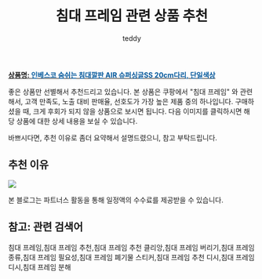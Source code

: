 ﻿---
layout: post
title:  "침대 프레임 관련 상품 추천"
author: teddy
categories: [ 가구/인테리어 ]
tags: [침대 프레임,침대 프레임 추천,침대 프레임 추천 클리앙,침대 프레임 버리기,침대 프레임 종류,침대 프레임 필요성,침대 프레임 폐기물 스티커,침대 프레임 추천 디시,침대 프레임 디시,침대 프레임 분해]
image: https://ads-partners.coupang.com/image1/39Dbfzit_t3BlEU-32A5ob7R8PYJfHVRtJRo5mOCqtoYLhjg2zEtveJjvL1sqF6qTyoU02RpNfqjE0fjQgpsleIKqSa_AJBriEhLItNqJXvqJtJlq2dcAk1Kfvzw-jqHFo9qCmmZXQ6Ny2sY1wmR9_0b1kIrDJhbzZiSQsk211ok2ngZdR57VVJuSF_vxx5OyEV-bFqB9UC_v7VGYU8vjWTvYJBKodP0FSgTeAhBAPbWsvbmOCnvBaGjps4U33Q8USbN9I7Aw-h5WZQEc_xO0_HVBBDv91Pxq4a81TiYEVhAW7g= 
description: "쿠팡에서 침대 프레임 관련 상품으로 가장 고객 선호도가 높은 제품 중 하나입니다."
---

<a href="https://link.coupang.com/re/AFFSDP?lptag=AF5673682&pageKey=83965193&itemId=266416517&vendorItemId=3067496295&traceid=V0-153-4d345d62490f0c72&clickBeacon=5pfReSIh7cifJXWmB7L2V9WKQtzj81XlAEb69K%2FMwjPXWaOfMSmHmcSUOQNsBEp4vm%2FpDe3m0qYcU%2FfvDY%2BGPi%2FF0j0IBXIoOdofuI5lo7x6%2B8je0dm77S34CLjmWaUaDSSGHtZFWSsFdVp0Ie8YpPU1LrwIchgH4OUQ0%2FoAFbu5hmwLQg3oLc0MWDTew9ZfnkwpWVe18940wVBqLPFCLQpUyK%2BdW1HgtdTd1tguy%2FgeHZLCIhYd%2FL7woTLknUhfgk5wHMaFclptYYELInPaEvKY%2Bq2Jsl%2BDuWGsxRrDHvbqczPthQjM57RhsiPHklRpmZr7N0%2Fa7zQcaCZ3h3vmHDncVACVZ8S6j9y4ABaJQ2EtsSl1YqTDuX9nY7MXUNRgHatkHMjlqOdPCnjOG3ADxAqqDsWiCwDzUCvSW9sHB37Q9dLEQIyeoVUkTvPNddNUY%2F2hpC7PYTLBlfIW5Km3ba9uGKa0svknhX95OMi4ShwjuD8cOxnDhVn6PXKTkDAetXbUlnpMluA2IiSwMnT9VCywV4wboS3XDCVj3jXBVfJhDE2lMf%2Bmhgpv3UaiohYLhbQQlKmaZid8s0fb0fm9cnwnCkeEfF0zAxQlmXIgzAqf92SiRGa6NgoMnHFOhblLBVXcf657hl1e6wt13fxvc5lkqXda%2FGaf%2FIkhzkbvTQL9eO%2B7L7ugbfxwCciJ3Qk38i7DkoNJEZRtBoq9zD55ST6ubL2uOfmtE6V23nKB7KnxRsu773ifWuVuH%2Be9Mha2ED7FmMk0PNc36YxaRcZQaWTM15xtrlCMqI45gBsJlwtmIrwlDIH2Ofz0cCpRDlEgiEO7DV4JQ6Ayf6dIlUVuTuN9hygymczqimK36bkQ0fo%3D&requestid=20231102082550267107378362&token=31850C%7CMIXED"><b>상품명: <font color='#01579B'>인베스코 숨쉬는 침대깔판 AIR 슈퍼싱글SS 20cm다리, 단일색상</font></b></a>

좋은 상품만 선별해서 추천드리고 있습니다.
본 상품은 쿠팡에서 "침대 프레임" 와 관련해서, 고객 만족도, 노출 대비 판매율, 선호도가 가장 높은 제품 중의 하나입니다.
구매하셨을 때, 크게 후회가 되지 않을 상품으로 보시면 됩니다. 
다음 이미지를 클릭하시면 해당 상품에 대한 상세 내용을 보실 수 있습니다.

바쁘시다면, 추천 이유로 좀더 요약해서 설명드렸으니, 참고 부탁드립니다.

## 추천 이유 

<a href="https://link.coupang.com/re/AFFSDP?lptag=AF5673682&pageKey=83965193&itemId=266416517&vendorItemId=3067496295&traceid=V0-153-4d345d62490f0c72&clickBeacon=5pfReSIh7cifJXWmB7L2V9WKQtzj81XlAEb69K%2FMwjPXWaOfMSmHmcSUOQNsBEp4vm%2FpDe3m0qYcU%2FfvDY%2BGPi%2FF0j0IBXIoOdofuI5lo7x6%2B8je0dm77S34CLjmWaUaDSSGHtZFWSsFdVp0Ie8YpPU1LrwIchgH4OUQ0%2FoAFbu5hmwLQg3oLc0MWDTew9ZfnkwpWVe18940wVBqLPFCLQpUyK%2BdW1HgtdTd1tguy%2FgeHZLCIhYd%2FL7woTLknUhfgk5wHMaFclptYYELInPaEvKY%2Bq2Jsl%2BDuWGsxRrDHvbqczPthQjM57RhsiPHklRpmZr7N0%2Fa7zQcaCZ3h3vmHDncVACVZ8S6j9y4ABaJQ2EtsSl1YqTDuX9nY7MXUNRgHatkHMjlqOdPCnjOG3ADxAqqDsWiCwDzUCvSW9sHB37Q9dLEQIyeoVUkTvPNddNUY%2F2hpC7PYTLBlfIW5Km3ba9uGKa0svknhX95OMi4ShwjuD8cOxnDhVn6PXKTkDAetXbUlnpMluA2IiSwMnT9VCywV4wboS3XDCVj3jXBVfJhDE2lMf%2Bmhgpv3UaiohYLhbQQlKmaZid8s0fb0fm9cnwnCkeEfF0zAxQlmXIgzAqf92SiRGa6NgoMnHFOhblLBVXcf657hl1e6wt13fxvc5lkqXda%2FGaf%2FIkhzkbvTQL9eO%2B7L7ugbfxwCciJ3Qk38i7DkoNJEZRtBoq9zD55ST6ubL2uOfmtE6V23nKB7KnxRsu773ifWuVuH%2Be9Mha2ED7FmMk0PNc36YxaRcZQaWTM15xtrlCMqI45gBsJlwtmIrwlDIH2Ofz0cCpRDlEgiEO7DV4JQ6Ayf6dIlUVuTuN9hygymczqimK36bkQ0fo%3D&requestid=20231102082550267107378362&token=31850C%7CMIXED"><img src="http://image1.coupangcdn.com/image/vendor_inventory/f3b0/cbd270dd87e4088df5a6ce356d78cefaf33fcda166a527b551a411ce75f2.jpg"></a> 

본 블로그는 파트너스 활동을 통해 일정액의 수수료를 제공받을 수 있습니다.

## 참고: 관련 검색어    
침대 프레임,침대 프레임 추천,침대 프레임 추천 클리앙,침대 프레임 버리기,침대 프레임 종류,침대 프레임 필요성,침대 프레임 폐기물 스티커,침대 프레임 추천 디시,침대 프레임 디시,침대 프레임 분해